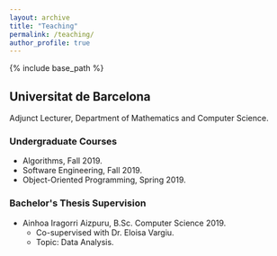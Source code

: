 ```yaml
---
layout: archive
title: "Teaching"
permalink: /teaching/
author_profile: true
---
```


{% include base_path %}

## Universitat de Barcelona

Adjunct Lecturer, Department of Mathematics and Computer Science.

### Undergraduate Courses 


* Algorithms, Fall 2019. 
* Software Engineering, Fall 2019.
* Object-Oriented Programming, Spring 2019.

### Bachelor's Thesis Supervision


* Ainhoa Iragorri Aizpuru, B.Sc. Computer Science 2019. 
    * Co-supervised with Dr. Eloisa Vargiu.
    * Topic: Data Analysis.
